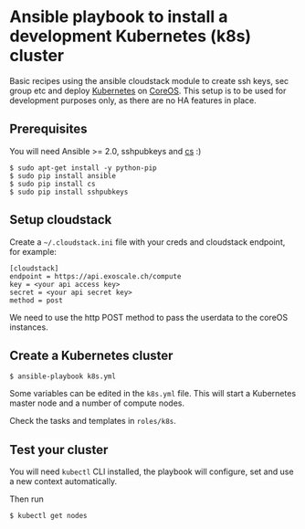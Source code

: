 Ansible playbook to install a development Kubernetes (k8s) cluster
==================================================================

Basic recipes using the ansible cloudstack module to create ssh keys, sec group etc and deploy [Kubernetes](http://kubernetes.io) on [CoreOS](http://coreos.com).
This setup is to be used for development purposes only, as there are no HA features in place.

Prerequisites
-------------

You will need Ansible >= 2.0, sshpubkeys and [cs](https://github.com/exoscale/cs) :)

    $ sudo apt-get install -y python-pip
    $ sudo pip install ansible
    $ sudo pip install cs
    $ sudo pip install sshpubkeys

Setup cloudstack
----------------

Create a `~/.cloudstack.ini` file with your creds and cloudstack endpoint, for example:

    [cloudstack]
    endpoint = https://api.exoscale.ch/compute
    key = <your api access key> 
    secret = <your api secret key> 
    method = post

We need to use the http POST method to pass the userdata to the coreOS instances.

Create a Kubernetes cluster
---------------------------

    $ ansible-playbook k8s.yml

Some variables can be edited in the `k8s.yml` file.
This will start a Kubernetes master node and a number of compute nodes.

Check the tasks and templates in `roles/k8s`.

Test your cluster
-----------------

You will need `kubectl` CLI installed, the playbook will configure, set and use a new context automatically.

Then run

    $ kubectl get nodes




